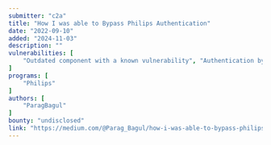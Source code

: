 ```yaml
---
submitter: "c2a"
title: "How I was able to Bypass Philips Authentication"
date: "2022-09-10"
added: "2024-11-03"
description: ""
vulnerabilities: [
    "Outdated component with a known vulnerability", "Authentication bypass"
]
programs: [
    "Philips"
]
authors: [
    "ParagBagul"
]
bounty: "undisclosed"
link: "https://medium.com/@Parag_Bagul/how-i-was-able-to-bypass-philips-authentication-c3bd3e1df9ff"
---
```




